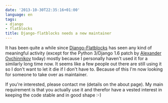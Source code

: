```yaml
---
date: '2013-10-30T22:35:16+01:00'
language: en
tags:
- django
- flatblocks
title: Django-flatblocks needs a new maintainer
---
```



It has been quite a while since [Django-Flatblocks][df] has seen any kind of meaningful activity (except for the Python 3/Django 1.6 patch by [Alexander Ovchinnikov][ao] today) mostly because I personally haven't used it for a similarly long time now. It seems like a few people out there are still using it so I don't want to let it die if I don't have to. Because of this I'm now looking for someone to take over as maintainer.

If you're interested, please contact me (details on the about page). My main requirement is that you actually use it and therefor have a vested interest in keeping the code stable and in good shape :-)

[df]: http://github.com/zerok/django-flatblocks
[ao]: https://github.com/lorddaedra